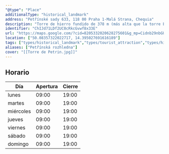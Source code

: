 ```yaml
---
"@type": "Place"
additionalType: "historical_landmark"
address: "Petřínské sady 633, 118 00 Praha 1-Malá Strana, Chequia"
description: "Torre de hierro fundido de 378 m (más alta que la torre Eiffel) erigida en 1892, con un mirador con vistas."
identifier: "ChIJd71LDf2UC0cRkcGvwf8x33E"
url: "https://maps.google.com/?cid=8205332020628275601&g_mp=Cidnb29nbGUubWFwcy5wbGFjZXMudjEuUGxhY2VzLlNlYXJjaFRleHQQABgEIAA"
location: ["50.08357322022717, 14.395027691616189"]
tags: ["types/historical_landmark","types/tourist_attraction","types/historical_place","types/point_of_interest","types/establishment"]
aliases: ["Petřínská rozhledna"]
cover: "[[Torre de Petrin.jpg]]"
---
```


## Horario

| Día  | Apertura  | Cierre  |
|---|---|---|
| lunes | 09:00 | 19:00 |
| martes | 09:00 | 19:00 |
| miércoles | 09:00 | 19:00 |
| jueves | 09:00 | 19:00 |
| viernes | 09:00 | 19:00 |
| sábado | 09:00 | 19:00 |
| domingo | 09:00 | 19:00 |